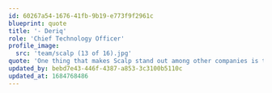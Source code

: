 ```yaml
---
id: 60267a54-1676-41fb-9b19-e773f9f2961c
blueprint: quote
title: '- Deriq'
role: 'Chief Technology Officer'
profile_image:
  src: 'team/scalp (13 of 16).jpg'
quote: 'One thing that makes Scalp stand out among other companies is the work culture: The employees at Scalp are a community of people all working together for the benefit of the collective. There is no competing, and the person sitting next to you is happy to help you when you need it!'
updated_by: bebd7e43-446f-4387-a853-3c3100b5110c
updated_at: 1684768486
---
```

